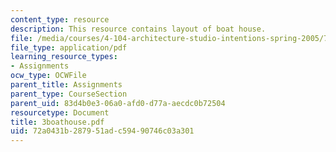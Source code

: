 ```yaml
---
content_type: resource
description: This resource contains layout of boat house.
file: /media/courses/4-104-architecture-studio-intentions-spring-2005/72a0431b287951adc59490746c03a301_3boathouse.pdf
file_type: application/pdf
learning_resource_types:
- Assignments
ocw_type: OCWFile
parent_title: Assignments
parent_type: CourseSection
parent_uid: 83d4b0e3-06a0-afd0-d77a-aecdc0b72504
resourcetype: Document
title: 3boathouse.pdf
uid: 72a0431b-2879-51ad-c594-90746c03a301
---
```

